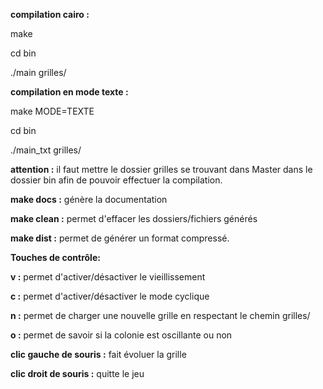 **compilation cairo :**

make

cd bin

./main grilles/<Nom de grille>

**compilation en mode texte :**

make MODE=TEXTE

cd bin

./main_txt grilles/<Nom de grille>

**attention :** il faut mettre le dossier grilles se trouvant dans Master dans le dossier bin afin de pouvoir effectuer la compilation.


**make docs :** génère la documentation

**make clean :** permet d'effacer les dossiers/fichiers générés

**make dist :** permet de générer un format compressé.



**Touches de contrôle:**

**v :** permet d'activer/désactiver le vieillissement 

**c :** permet d'activer/désactiver le mode cyclique

**n :** permet de charger une nouvelle grille en respectant le chemin grilles/<Nom de grille>

**o :** permet de savoir si la colonie est oscillante ou non

**clic gauche de souris :** fait évoluer la grille

**clic droit de souris :** quitte le jeu